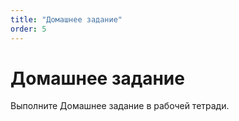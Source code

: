 ```yaml
---
title: "Домашнее задание"
order: 5
---
```


# Домашнее задание

Выполните Домашнее задание в рабочей тетради.